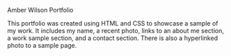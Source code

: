 Amber Wilson Portfolio

This portfolio was created using HTML and CSS to showcase a sample of my work. It includes my name, a recent photo, links to an about me section, a work sample section, and a contact section. There is also a hyperlinked photo to a sample page.
